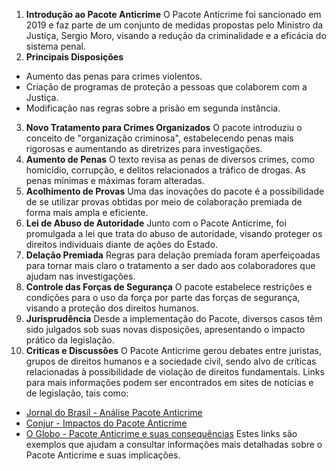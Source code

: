 1. **Introdução ao Pacote Anticrime**
O Pacote Anticrime foi sancionado em 2019 e faz parte de um conjunto de medidas propostas pelo Ministro da Justiça, Sergio Moro, visando a redução da criminalidade e a eficácia do sistema penal.
2. **Principais Disposições**
- Aumento das penas para crimes violentos.
- Criação de programas de proteção a pessoas que colaborem com a Justiça.
- Modificação nas regras sobre a prisão em segunda instância.
3. **Novo Tratamento para Crimes Organizados**
O pacote introduziu o conceito de "organização criminosa", estabelecendo penas mais rigorosas e aumentando as diretrizes para investigações.
4. **Aumento de Penas**
O texto revisa as penas de diversos crimes, como homicídio, corrupção, e delitos relacionados a tráfico de drogas. As penas mínimas e máximas foram alteradas.
5. **Acolhimento de Provas**
Uma das inovações do pacote é a possibilidade de se utilizar provas obtidas por meio de colaboração premiada de forma mais ampla e eficiente.
6. **Lei de Abuso de Autoridade**
Junto com o Pacote Anticrime, foi promulgada a lei que trata do abuso de autoridade, visando proteger os direitos individuais diante de ações do Estado.
7. **Delação Premiada**
Regras para delação premiada foram aperfeiçoadas para tornar mais claro o tratamento a ser dado aos colaboradores que ajudam nas investigações.
8. **Controle das Forças de Segurança**
O pacote estabelece restrições e condições para o uso da força por parte das forças de segurança, visando a proteção dos direitos humanos.
9. **Jurisprudência**
Desde a implementação do Pacote, diversos casos têm sido julgados sob suas novas disposições, apresentando o impacto prático da legislação.
10. **Criticas e Discussões**
O Pacote Anticrime gerou debates entre juristas, grupos de direitos humanos e a sociedade civil, sendo alvo de críticas relacionadas à possibilidade de violação de direitos fundamentais.
Links para mais informações podem ser encontrados em sites de notícias e de legislação, tais como:
- [Jornal do Brasil - Análise Pacote Anticrime](https://www.jb.com.br/politica/2020/01/1274764-analisando-o-pacote-anticrime-implementacao-e-eficacia.html)
- [Conjur - Impactos do Pacote Anticrime](https://www.conjur.com.br/2020-jan-09/impacto-pacote-anticrime-justica-brasileira)
- [O Globo - Pacote Anticrime e suas consequências](https://oglobo.globo.com/brasil/pacote-anticrime-18367387)
Estes links são exemplos que ajudam a consultar informações mais detalhadas sobre o Pacote Anticrime e suas implicações.